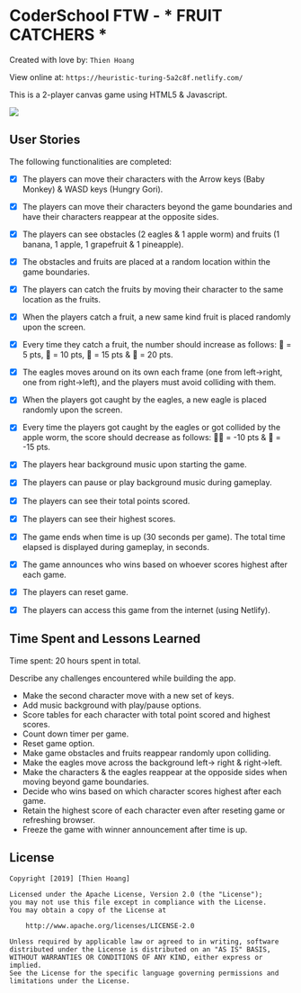 # CoderSchool FTW - * FRUIT CATCHERS *

Created with love by: `Thien Hoang`
  
View online at: `https://heuristic-turing-5a2c8f.netlify.com/`
  
This is a 2-player canvas game using HTML5 & Javascript.

![](./images/Capture.PNG)

## User Stories

The following functionalities are completed:

* [x] The players can move their characters with the Arrow keys (Baby Monkey) & WASD keys (Hungry Gori).
* [x] The players can move their characters beyond the game boundaries and have their characters reappear at the opposite sides.

* [x] The players can see obstacles (2 eagles & 1 apple worm) and fruits (1 banana, 1 apple, 1 grapefruit & 1 pineapple). 
* [x] The obstacles and fruits are placed at a random location within the game boundaries.

* [x] The players can catch the fruits by moving their character to the same location as the fruits.
* [x] When the players catch a fruit, a new same kind fruit is placed randomly upon the screen.
* [x] Every time they catch a fruit, the number should increase as follows: 🍌 = 5 pts, 🍎 = 10 pts, 🍇 = 15 pts & 🍍 = 20 pts.

* [x] The eagles moves around on its own each frame (one from left->right, one from right->left), and the players must avoid colliding with them.
* [x] When the players got caught by the eagles, a new eagle is placed randomly upon the screen.
* [x] Every time the players got caught by the eagles or got collided by the apple worm, the score should decrease as follows: 🍎🐛 = -10 pts & 🦅 = -15 pts.

* [x] The players hear background music upon starting the game.
* [x] The players can pause or play background music during gameplay.

* [x] The players can see their total points scored. 
* [x] The players can see their highest scores.
* [x] The game ends when time is up (30 seconds per game). The total time elapsed is displayed during gameplay, in seconds.
* [x] The game announces who wins based on whoever scores highest after each game.
* [x] The players can reset game.
* [x] The players can access this game from the internet (using Netlify).

## Time Spent and Lessons Learned

Time spent: 20 hours spent in total.

Describe any challenges encountered while building the app.
- Make the second character move with a new set of keys.
- Add music background with play/pause options.
- Score tables for each character with total point scored and highest scores.
- Count down timer per game.
- Reset game option.
- Make game obstacles and fruits reappear randomly upon colliding.
- Make the eagles move across the background left-> right & right->left. 
- Make the characters & the eagles reappear at the opposide sides when moving beyond game boundaries.
- Decide who wins based on which character scores highest after each game.
- Retain the highest score of each character even after reseting game or refreshing browser.
- Freeze the game with winner announcement after time is up.

## License

    Copyright [2019] [Thien Hoang]

    Licensed under the Apache License, Version 2.0 (the "License");
    you may not use this file except in compliance with the License.
    You may obtain a copy of the License at

        http://www.apache.org/licenses/LICENSE-2.0

    Unless required by applicable law or agreed to in writing, software
    distributed under the License is distributed on an "AS IS" BASIS,
    WITHOUT WARRANTIES OR CONDITIONS OF ANY KIND, either express or implied.
    See the License for the specific language governing permissions and
    limitations under the License.